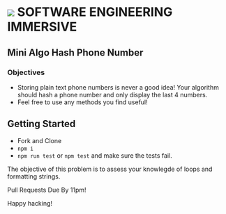 # ![](https://ga-dash.s3.amazonaws.com/production/assets/logo-9f88ae6c9c3871690e33280fcf557f33.png)  SOFTWARE ENGINEERING IMMERSIVE

## Mini Algo Hash Phone Number

### Objectives

- Storing plain text phone numbers is never a good idea! Your algorithm should hash a phone number and only display the last 4 numbers.
- Feel free to use any methods you find useful!

## Getting Started

- Fork and Clone
- `npm i`
- `npm run test` or `npm test` and make sure the tests fail.


The objective of this problem is to assess your knowlegde of loops and formatting strings.

Pull Requests Due By 11pm!

Happy hacking!
